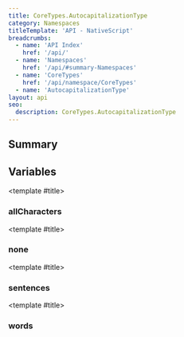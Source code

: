 ```yaml
---
title: CoreTypes.AutocapitalizationType
category: Namespaces
titleTemplate: 'API - NativeScript'
breadcrumbs: 
  - name: 'API Index'
    href: '/api/'
  - name: 'Namespaces'
    href: '/api/#summary-Namespaces'
  - name: 'CoreTypes'
    href: '/api/namespace/CoreTypes'
  - name: 'AutocapitalizationType'
layout: api
seo:
  description: CoreTypes.AutocapitalizationType
---
```


<!-- This page is auto generated, do not edit manually. -->
<!-- Run "yarn generate:api-docs" to regenerate -->

<script setup lang="ts">
  import { provide } from "vue";
  import API_DATA from "./CoreTypes-AutocapitalizationType.data.json";
  
  provide('API_DATA', API_DATA);
</script>

<APIRefHierarchy v-once />

## <Heading ignore>Summary</Heading>

<APIRefSummary v-once />

## Variables

<div class="isConst">

<APIRef for="4955" v-once>

<template #title>

### allCharacters

</template>

</APIRef>

</div>

<div class="isConst">

<APIRef for="4952" v-once>

<template #title>

### none

</template>

</APIRef>

</div>

<div class="isConst">

<APIRef for="4954" v-once>

<template #title>

### sentences

</template>

</APIRef>

</div>

<div class="isConst">

<APIRef for="4953" v-once>

<template #title>

### words

</template>

</APIRef>

</div>
